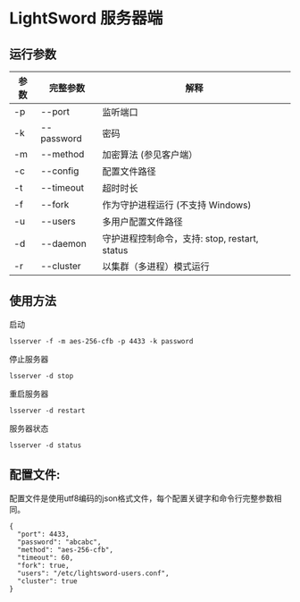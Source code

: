# LightSword 服务器端

运行参数
---

| 参数 | 完整参数   | 解释 |
|------|------------|------|
| -p   | --port     | 监听端口 |
| -k   | --password | 密码 |
| -m   | --method   | 加密算法 (参见客户端） |
| -c   | --config   | 配置文件路径 |
| -t   | --timeout  | 超时时长 |
| -f   | --fork     | 作为守护进程运行 (不支持 Windows) |
| -u   | --users    | 多用户配置文件路径 |
| -d   | --daemon   | 守护进程控制命令，支持: stop, restart, status |
| -r   | --cluster  | 以集群（多进程）模式运行 |


使用方法
---

启动

```
lsserver -f -m aes-256-cfb -p 4433 -k password
```

停止服务器

```
lsserver -d stop
```

重启服务器

```
lsserver -d restart
```

服务器状态

```
lsserver -d status
```

配置文件:
---

配置文件是使用utf8编码的json格式文件，每个配置关键字和命令行完整参数相同。

```
{
  "port": 4433,
  "password": "abcabc",
  "method": "aes-256-cfb",
  "timeout": 60,
  "fork": true,
  "users": "/etc/lightsword-users.conf",
  "cluster": true
}
```